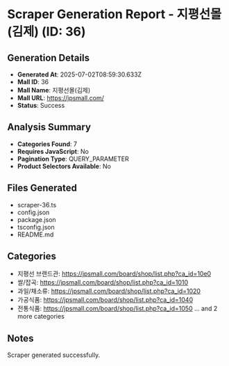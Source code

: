 # Scraper Generation Report - 지평선몰(김제) (ID: 36)

## Generation Details
- **Generated At**: 2025-07-02T08:59:30.633Z
- **Mall ID**: 36
- **Mall Name**: 지평선몰(김제)
- **Mall URL**: https://jpsmall.com/
- **Status**: Success

## Analysis Summary
- **Categories Found**: 7
- **Requires JavaScript**: No
- **Pagination Type**: QUERY_PARAMETER
- **Product Selectors Available**: No

## Files Generated
- scraper-36.ts
- config.json
- package.json
- tsconfig.json
- README.md

## Categories
- 지평선 브랜드관: https://jpsmall.com/board/shop/list.php?ca_id=10e0
- 쌀/잡곡: https://jpsmall.com/board/shop/list.php?ca_id=1010
- 과일/채소류: https://jpsmall.com/board/shop/list.php?ca_id=1020
- 가공식품: https://jpsmall.com/board/shop/list.php?ca_id=1040
- 전통식품: https://jpsmall.com/board/shop/list.php?ca_id=1050
... and 2 more categories

## Notes
Scraper generated successfully.
